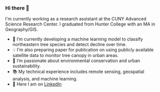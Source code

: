 ### Hi there 👋

I'm currently working as a research assistant at the CUNY Advanced Science Research Center. I graduated from Hunter College with an MA in Geography/GIS. 




- 🧮 I’m currently developing a machine learning model to classify northeastern tree species and detect decline over time.
- 💡 I'm also preparing paper for publication on using publicly available satellite data to monitor tree canopy in urban areas.
- 🌱 I’m passionate about environmental conservation and urban sustainability.
- 📚 My technical experience includes remote sensing, geospatial analysis, and machine learning.
- 🦔 Here I am on [LinkedIn](https://www.linkedin.com/in/rosemarymcguinness/)


